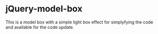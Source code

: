 jQuery-model-box
================

This is a model box with a simple light box effect for simplyfying the code and available for the code update.